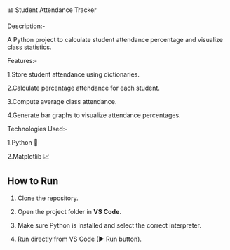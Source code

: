 📊 Student Attendance Tracker

Description:-

A Python project to calculate student attendance percentage and visualize class statistics.

Features:-

1.Store student attendance using dictionaries.

2.Calculate percentage attendance for each student.

3.Compute average class attendance.

4.Generate bar graphs to visualize attendance percentages.

Technologies Used:-

1.Python 🐍

2.Matplotlib 📈

## How to Run

1. Clone the repository.  

2. Open the project folder in **VS Code**.  

3. Make sure Python is installed and select the correct interpreter.  

4. Run directly from VS Code (▶ Run button).
